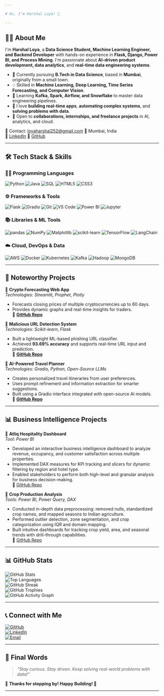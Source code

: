 ```yaml
---

# Hi, I'm Harshal Loya! 🚀  

---
```


## 🧑‍💻 About Me  
I'm **Harshal Loya**, a **Data Science Student, Machine Learning Engineer, and Backend Developer** with hands-on experience in **Flask, Django, Power BI, and Process Mining**. I'm passionate about **AI-driven product development, data analytics**, and **real-time data engineering systems**.

- 🎯 Currently pursuing **B.Tech in Data Science**, based in **Mumbai**, originally from a small town.
- 💡 Skilled in **Machine Learning, Deep Learning, Time Series Forecasting, and Computer Vision**.
- 🌱 Learning **Kafka, Spark, Airflow, and Snowflake** to master data engineering pipelines.
- 🚀 I love **building real-time apps**, **automating complex systems**, and **solving problems with data**.
- 💼 Open to **collaborations, internships, and freelance projects** in AI, analytics, and cloud.

📧 Contact: [loyaharshal252@gmail.com](mailto:loyaharshal252gmail.com)
📍 Mumbai, India  
🔗 [LinkedIn](https://www.linkedin.com/in/harshal-loya/) 
🔗 [GitHub](https://github.com/HarshalLoya) 

---

## 🛠️ Tech Stack & Skills

### 🧑‍💻 Programming Languages  
![Python](https://img.shields.io/badge/Python-3776AB?style=flat-square&logo=python)
![Java](https://img.shields.io/badge/Java-007396?style=flat-square&logo=java)
![SQL](https://img.shields.io/badge/MySQL-4479A1?style=flat-square&logo=mysql)
![HTML5](https://img.shields.io/badge/HTML5-E34F26?style=flat-square&logo=html5)
![CSS3](https://img.shields.io/badge/CSS3-1572B6?style=flat-square&logo=css3)


### ⚙️ Frameworks & Tools  
![Flask](https://img.shields.io/badge/Flask-000000?style=flat-square&logo=flask)
![Gradio](https://img.shields.io/badge/Gradio-3D3D3D?style=flat-square&logo=gradio)
![Git](https://img.shields.io/badge/Git-F05032?style=flat-square&logo=git)
![VS Code](https://img.shields.io/badge/VS_Code-007ACC?style=flat-square&logo=visual-studio-code)
![Power BI](https://img.shields.io/badge/Power_BI-F2C811?style=flat-square&logo=powerbi)
![Jupyter](https://img.shields.io/badge/Jupyter-F37626?style=flat-square&logo=jupyter)


### 📚 Libraries & ML Tools  
![pandas](https://img.shields.io/badge/pandas-150458?style=flat-square&logo=pandas)
![NumPy](https://img.shields.io/badge/NumPy-013243?style=flat-square&logo=numpy)
![Matplotlib](https://img.shields.io/badge/Matplotlib-11557C?style=flat-square&logo=matplotlib)
![scikit-learn](https://img.shields.io/badge/Scikit_Learn-F7931E?style=flat-square&logo=scikit-learn)
![TensorFlow](https://img.shields.io/badge/TensorFlow-FF6F00?style=flat-square&logo=tensorflow)
![LangChain](https://img.shields.io/badge/LangChain-000000?style=flat-square&logo=langchain)


### ☁️ Cloud, DevOps & Data  
![AWS](https://img.shields.io/badge/AWS-232F3E?style=flat-square&logo=amazon-aws)
![Docker](https://img.shields.io/badge/Docker-2496ED?style=flat-square&logo=docker)
![Kubernetes](https://img.shields.io/badge/Kubernetes-326CE5?style=flat-square&logo=kubernetes)
![Kafka](https://img.shields.io/badge/Apache_Kafka-231F20?style=flat-square&logo=apache-kafka)
![Hadoop](https://img.shields.io/badge/Hadoop-66CCFF?style=flat-square&logo=apache-hadoop)
![MongoDB](https://img.shields.io/badge/MongoDB-4EA94B?style=flat-square&logo=mongodb)


---

## 🚀 Noteworthy Projects

🔹 **Crypto Forecasting Web App**  
*Technologies: Streamlit, Prophet, Plotly*  
- Forecasts closing prices of multiple cryptocurrencies up to 60 days.  
- Provides dynamic graphs and real-time insights for traders.  
📌 **[GitHub Repo]()**  


🔹 **Malicious URL Detection System**  
*Technologies: Scikit-learn, Flask*  
- Built a lightweight ML-based phishing URL classifier.  
- Achieved **93.69% accuracy** and supports real-time URL input and prediction.  
📌 **[GitHub Repo](https://github.com/HarshalLoya/Malicious-URL-Detector)**  


🔹 **AI-Powered Travel Planner**  
*Technologies: Gradio, Python, Open-Source LLMs*  
- Creates personalized travel itineraries from user preferences.  
- Uses prompt refinement and information extraction for smarter suggestions.  
- Built using a Gradio interface integrated with open-source AI models.  
📌 **[GitHub Repo](https://github.com/HarshalLoya/AI-Powered-Travel-Planner)**  


---
## 📊 Business Intelligence Projects

🔹 **Atliq Hospitality Dashboard**  
*Tool: Power BI*  
- Developed an interactive business intelligence dashboard to analyze revenue, occupancy, and customer satisfaction across multiple properties.  
- Implemented DAX measures for KPI tracking and slicers for dynamic filtering by region and hotel type.  
- Enabled stakeholders to perform both high-level and granular analysis for business decision-making.  
📌 [GitHub Repo](https://github.com/HarshalLoya/Power_BI/tree/main/Atliq_Hospitlality_Analysis)


🔹 **Crop Production Analysis**  
*Tools: Power BI, Power Query, DAX*  
- Conducted in-depth data preprocessing: removed nulls, standardized crop names, and mapped seasons to Indian agriculture.  
- Performed outlier detection, zone segmentation, and crop categorization using IQR and domain mapping.  
- Built intuitive dashboards for tracking crop yield, area, and seasonal trends with drill-through capabilities.  
📌 [GitHub Repo](https://github.com/HarshalLoya/Power_BI/tree/main/Crop_Production_Analysis)

---

## 📊 GitHub Stats  
![GitHub Stats](https://github-readme-stats.vercel.app/api?username=HarshalLoya&show_icons=true&theme=radical)  
![Top Languages](https://github-readme-stats.vercel.app/api/top-langs/?username=HarshalLoya&layout=compact&theme=radical)  
![GitHub Streak](https://github-readme-streak-stats.herokuapp.com/?user=HarshalLoya&theme=radical)  
![GitHub Trophies](https://github-profile-trophy.vercel.app/?username=HarshalLoya&theme=radical&margin-w=15)  
![GitHub Activity Graph](https://github-readme-activity-graph.vercel.app/graph?username=HarshalLoya&theme=react-dark)  

---


## 📞 Connect with Me  
[![GitHub](https://img.shields.io/badge/GitHub-HarshalLoya-181717?style=for-the-badge&logo=github)](https://github.com/HarshalLoya)  
[![LinkedIn](https://img.shields.io/badge/LinkedIn-HarshalLoya-blue?style=for-the-badge&logo=linkedin)](https://linkedin.com/in/harshal-loya)  
[![Email](https://img.shields.io/badge/Email-Contact-orange?style=for-the-badge&logo=gmail)](mailto:loyaharshal252@gmail.com)  

---

## 🚀 Final Words  
> *"Stay curious. Stay driven. Keep solving real-world problems with data!"*

📌 **Thanks for stopping by! Happy Building! 🚀**  

---
